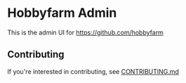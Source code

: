 # Hobbyfarm Admin

This is the admin UI for https://github.com/hobbyfarm

## Contributing

If you're interested in contributing, see [CONTRIBUTING.md](CONTRIBUTING.md)
